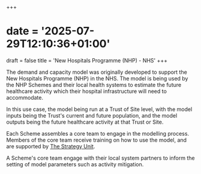 +++
# date = '2025-07-29T12:10:36+01:00'
draft = false
title = 'New Hospitals Programme (NHP) - NHS'
+++


The demand and capacity model was originally developed to support the New Hospitals Programme (NHP) in the NHS. The model is being used by the NHP Schemes and their local health systems to estimate the future healthcare activity which their hospital infrastructure will need to accommodate.

In this use case, the model being run at a Trust of Site level, with the model inputs being the Trust's current and future population, and the model outputs being the future healthcare activity at that Trust or Site.

Each Scheme assembles a core team to engage in the modelling process. Members of the core team receive training on how to use the model, and are supported by [The Strategy Unit](https://www.strategyunitwm.nhs.uk/).

A Scheme's core team engage with their local system partners to inform the setting of model parameters such as activity mitigation.